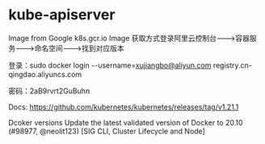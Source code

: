 # kube-apiserver
Image from Google k8s.gcr.io
Image 获取方式登录阿里云控制台--->容器服务--->命名空间--->找到对应版本

登录：sudo docker login --username=xujiangbo@aliyun.com registry.cn-qingdao.aliyuncs.com

密码：2aB9rvrt2GuBuhn

Docs:
https://github.com/kubernetes/kubernetes/releases/tag/v1.21.1

Dcoker versions
Update the latest validated version of Docker to 20.10 (#98977, @neolit123) [SIG CLI, Cluster Lifecycle and Node]
